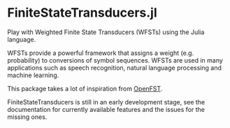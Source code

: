 # FiniteStateTransducers.jl

Play with Weighted Finite State Transducers (WFSTs) using the Julia language.

WFSTs provide a powerful framework that assigns a weight (e.g. probability) to conversions of symbol sequences. 
WFSTs are used in many applications such as speech recognition, natural language processing and machine learning.

This package takes a lot of inspiration from [OpenFST](http://openfst.org/twiki/bin/view/FST/DeterminizeDoc).

FiniteStateTransducers is still in an early development stage, see the documentation for currently available features and the issues for the missing ones.
